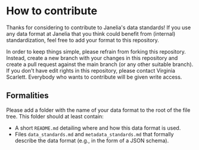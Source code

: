 # How to contribute

Thanks for considering to contribute to Janelia's data standards!
If you use any data format at Janelia that you think could benefit from (internal) standardization, feel free to add your format to this repository.

In order to keep things simple, please refrain from forking this repository.
Instead, create a new branch with your changes in this repository and create a pull request against the main branch (or any other suitable branch).
If you don't have edit rights in this repository, please contact Virginia Scarlett.
Everybody who wants to contribute will be given write access.

## Formalities

Please add a folder with the name of your data format to the root of the file tree.
This folder should at least contain:
* A short `README.md` detailing where and how this data format is used.
* Files `data_standards.md` and `metadata_standards.md` that formally describe the data format (e.g., in the form of a JSON schema).
